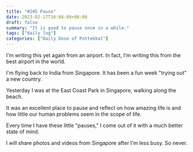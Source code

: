 ```yaml
---
title: "#245 Pause"
date: 2023-02-17T16:04:09+08:00
draft: false
summary: "It is good to pause once in a while."
tags: ["daily log"]
categories: ["Daily Dose of Pottekkat"]
---
```


I'm writing this yet again from an airport. In fact, I'm writing this from the best airport in the world.

I'm flying back to India from Singapore. It has been a fun week "trying out" a new country.

Yesterday I was at the East Coast Park in Singapore, walking along the beach.

It was an excellent place to pause and reflect on how amazing life is and how little our human problems seem in the scope of life.

Every time I have these little "pauses," I come out of it with a much better state of mind.

I will share photos and videos from Singapore after I'm less busy. So never.
